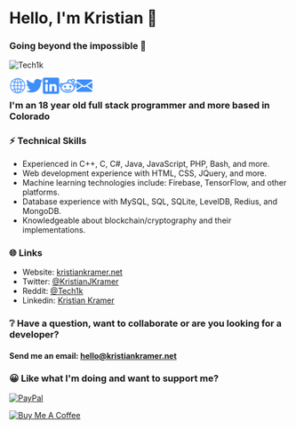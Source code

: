 <h1 align="left">Hello, I'm Kristian 👋</h1>
<h3 align="left">Going beyond the impossible 🚀</h3>

<p align="left"> <img src="https://komarev.com/ghpvc/?username=Tech1k&label=Profile%20views&color=0e75b6&style=flat" alt="Tech1k" /> </p>

<a href="https://kristiankramer.net">
  <img align="left" alt="Website" width="30px" height="30px" src="assets/website.png" />
</a>
<a href="https://twitter.com/kristianjkramer">
  <img align="left" alt="Twitter" width="30px" height="30px" src="assets/twitter.png" />
</a>
<a href="https://www.linkedin.com/in/kristian-kramer/">
  <img align="left" alt="Linkedin" width="30px" height="30px" src="assets/linkedin.png" />
</a>
<a href="https://reddit.com/u/tech1k">
  <img align="left" alt="Reddit" width="30px" height="30px" src="assets/reddit.png" />
</a>
<a href="mailto:hello@kristiankramer.net">
  <img align="left" alt="Email" width="30px" height="30px" src="assets/mail.png" />
</a>
<br />


### I'm an 18 year old full stack programmer and more based in Colorado


### ⚡️ Technical Skills
- Experienced in C++, C, C#, Java, JavaScript, PHP, Bash, and more. 
- Web development experience with HTML, CSS, JQuery, and more.
- Machine learning technologies include: Firebase, TensorFlow, and other platforms.
- Database experience with MySQL, SQL, SQLite, LevelDB, Redius, and MongoDB.
- Knowledgeable about blockchain/cryptography and their implementations.


### 🌐 Links

- Website: <a href="https://kristiankramer.net" target="_blank">kristiankramer.net</a>
- Twitter: <a href="https://twitter.com/kristianjkramer" target="_blank">@KristianJKramer</a>
- Reddit: <a href="https://reddit.com/u/tech1k" target="_blank">@Tech1k</a>
- Linkedin: <a href="https://linkedin.com/in/kristian-kramer" target="_blank">Kristian Kramer</a>


### ❔ Have a question, want to collaborate or are you looking for a developer?
#### Send me an email: <a href="mailto:hello@kristiankramer.net">hello@kristiankramer.net</a>

### 😀 Like what I'm doing and want to support me?

<a href="https://www.paypal.com/donate/?business=97MPXVAHRSMMJ&amp;no_recurring=0&amp;currency_code=USD" target="_blank"><img src="https://raw.githubusercontent.com/stefan-niedermann/paypal-donate-button/master/paypal-donate-button.png" alt="PayPal" width="175"></a>

<a href="https://www.buymeacoffee.com/kristiankramer" target="_blank"><img src="https://cdn.buymeacoffee.com/buttons/default-orange.png" alt="Buy Me A Coffee" height="41" width="175"></a>
